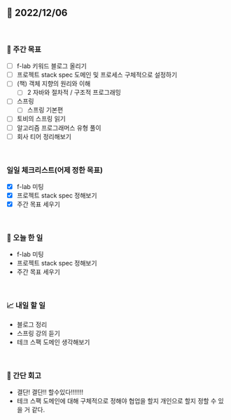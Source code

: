 ## 📅 2022/12/06

<br/>

### 🏹 주간 목표

- [ ] f-lab 키워드 블로그 올리기
- [ ] 프로젝트 stack spec 도메인 및 프로세스 구체적으로 설정하기
- [ ] (책) 객체 지향의 원리와 이해
  - [ ] 2 자바와 절차적 / 구조적 프로그래밍
- [ ] 스프링
  - [ ] 스프링 기본편
- [ ] 토비의 스프링 읽기
- [ ] 알고리즘 프로그래머스 유형 풀이
- [ ] 회사 티어 정리해보기

<br/>

### 일일 체크리스트(어제 정한 목표)

- [x] f-lab 미팅
- [x] 프로젝트 stack spec 정해보기
- [x] 주간 목표 세우기

<br/>

### 💯 오늘 한 일

- f-lab 미팅
- 프로젝트 stack spec 정해보기
- 주간 목표 세우기

<br/>

### 📈 내일 할 일

- 블로그 정리
- 스프링 강의 듣기
- 테크 스팩 도메인 생각해보기

<br/>

### 🧐 간단 회고

- 결단! 결단!! 할수있다!!!!!!!
- 테크 스팩 도메인에 대해 구체적으로 정해야 협업을 할지 개인으로 할지 정할 수 있을 거 같다.